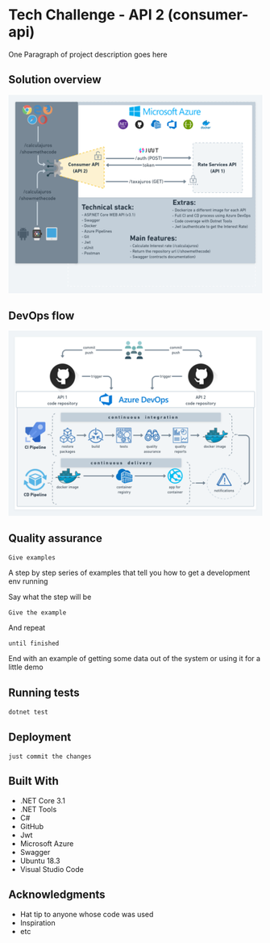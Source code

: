 # Tech Challenge - API 2 (consumer-api)

One Paragraph of project description goes here

## Solution overview

![overview](Resources/Img/api2.png)

## DevOps flow

![devops](Resources/Img/devops.png)

## Quality assurance
```
Give examples
```

A step by step series of examples that tell you how to get a development env running

Say what the step will be

```
Give the example
```

And repeat

```
until finished
```

End with an example of getting some data out of the system or using it for a little demo

## Running tests

```
dotnet test
```


## Deployment

```
just commit the changes
```

## Built With

* .NET Core 3.1
* .NET Tools
* C#
* GitHub
* Jwt
* Microsoft Azure
* Swagger
* Ubuntu 18.3
* Visual Studio Code

## Acknowledgments

* Hat tip to anyone whose code was used
* Inspiration
* etc
